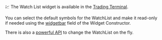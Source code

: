 :chart: The Watch List widget is available in the [Trading Terminal](https://github.com/Abolfazl2647/Charts/blob/main/Trading-Terminal.md).

You can select the default symbols for the WatchList and make it read-only if needed using the [widgetbar](https://github.com/Abolfazl2647/Charts/blob/main/Widget-Constructor.md#widgetbar) field of the Widget Constructor.

There is also a [powerful API](https://github.com/Abolfazl2647/Charts/blob/main/Widget-Methods.md#chart-watchlist) to change the WatchList on the fly.
